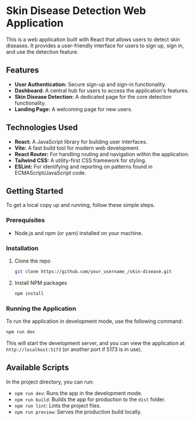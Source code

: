 # Skin Disease Detection Web Application

This is a web application built with React that allows users to detect skin diseases. It provides a user-friendly interface for users to sign up, sign in, and use the detection feature.

## Features

- **User Authentication:** Secure sign-up and sign-in functionality.
- **Dashboard:** A central hub for users to access the application's features.
- **Skin Disease Detection:** A dedicated page for the core detection functionality.
- **Landing Page:** A welcoming page for new users.

## Technologies Used

- **React:** A JavaScript library for building user interfaces.
- **Vite:** A fast build tool for modern web development.
- **React Router:** For handling routing and navigation within the application.
- **Tailwind CSS:** A utility-first CSS framework for styling.
- **ESLint:** For identifying and reporting on patterns found in ECMAScript/JavaScript code.

## Getting Started

To get a local copy up and running, follow these simple steps.

### Prerequisites

- Node.js and npm (or yarn) installed on your machine.

### Installation

1.  Clone the repo
    ```sh
    git clone https://github.com/your_username_/skin-disease.git
    ```
2.  Install NPM packages
    ```sh
    npm install
    ```

### Running the Application

To run the application in development mode, use the following command:

```sh
npm run dev
```

This will start the development server, and you can view the application at `http://localhost:5173` (or another port if 5173 is in use).

## Available Scripts

In the project directory, you can run:

- `npm run dev`: Runs the app in the development mode.
- `npm run build`: Builds the app for production to the `dist` folder.
- `npm run lint`: Lints the project files.
- `npm run preview`: Serves the production build locally.
